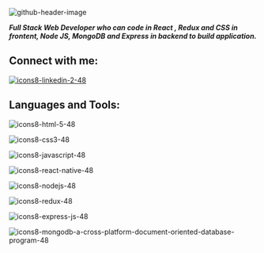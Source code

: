 ![github-header-image](https://user-images.githubusercontent.com/103952018/191162356-9f847128-2b8d-4567-8748-b25ce573f199.png)

***Full Stack Web Developer who can code in React , Redux and CSS in frontent, Node JS, MongoDB and Express in backend to build application.***

Connect with me:
-------

[![icons8-linkedin-2-48](https://user-images.githubusercontent.com/103952018/191163652-bc361749-5a1d-46e1-b577-f76b3c20ef6e.png)](https://www.linkedin.com/in/arul-xavier)

Languages and Tools:
----

![icons8-html-5-48](https://user-images.githubusercontent.com/103952018/191165028-fd724b3d-0019-471e-bf4b-32656413c51e.png)

![icons8-css3-48](https://user-images.githubusercontent.com/103952018/191165121-13d7d62e-ae2c-4f5f-b533-7a3140697fc1.png)

![icons8-javascript-48](https://user-images.githubusercontent.com/103952018/191165182-8b3cee24-29c5-40fd-b4dd-288cffd5bdf4.png)

![icons8-react-native-48](https://user-images.githubusercontent.com/103952018/191165204-5066c9c5-c6fc-4d2f-a3ba-490a1c8cc382.png)

![icons8-nodejs-48](https://user-images.githubusercontent.com/103952018/191165218-6ae44152-fdfa-4d23-bfbb-42cf2ad43321.png)

![icons8-redux-48](https://user-images.githubusercontent.com/103952018/191165223-7a99b13d-40cd-4563-a4a1-ac442335a8d6.png)

![icons8-express-js-48](https://user-images.githubusercontent.com/103952018/191165243-84c14ce9-cf4c-4995-ba4d-33d690c634c9.png)

![icons8-mongodb-a-cross-platform-document-oriented-database-program-48](https://user-images.githubusercontent.com/103952018/191165251-971dc6c2-b2f6-4232-a08f-e7b35c2b66d3.png)

<!--
**arulxavierax/arulxavierax** is a ✨ _special_ ✨ repository because its `README.md` (this file) appears on your GitHub profile.

Here are some ideas to get you started:

- 🔭 I’m currently working on ...
- 🌱 I’m currently learning ...
- 👯 I’m looking to collaborate on ...
- 🤔 I’m looking for help with ...
- 💬 Ask me about ...
- 📫 How to reach me: ...
- 😄 Pronouns: ...
- ⚡ Fun fact: ...
-->
